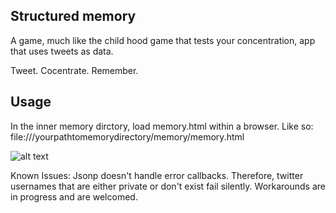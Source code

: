 <h2>Structured memory</h2>

A game, much like the child hood game that tests your concentration, app that uses tweets as data.

Tweet. Cocentrate. Remember.

<h2>Usage</h2>
In the inner memory dirctory, load memory.html within a browser. Like so: file:///yourpathtomemorydirectory/memory/memory.html

![alt text](https://raw.github.com/kenyavs/structured_memory/master/images/memory.png "Title")
 
Known Issues:
Jsonp doesn't handle error callbacks. Therefore, twitter usernames that are either private or don't exist fail silently. Workarounds are in progress and are welcomed.
